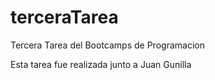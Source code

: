 # terceraTarea
Tercera Tarea del Bootcamps de Programacion

Esta tarea fue realizada junto a Juan Gunilla
